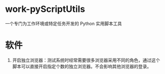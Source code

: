 # work-pyScriptUtils
一个专门为工作环境或特定任务开发的 Python 实用脚本工具



# 软件

1. 开启独立浏览器：测试系统时经常需要很多浏览器采用不同的角色，通过这个脚本可以直接开启指定个数的独立浏览器。不会影响其他浏览器的登录。
